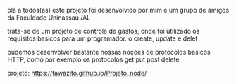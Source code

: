 olá a todos(as) este projeto foi desenvolvido por mim e um grupo de amigos da Faculdade Uninassau /AL

 trata-se de um projeto de controle de gastos, onde foi utilizado os requisitos basicos para um programador.
 o create, update e delet

 pudemos desenvolver bastante nossas noções de protocolos basicos HTTP, como por exemplo os protocolos
 get
 put
 post
 delete

 projeto: https://tawazito.github.io/Projeto_node/
